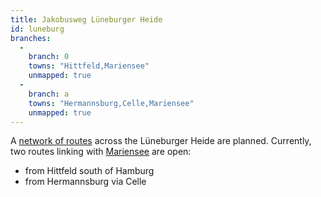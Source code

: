 ```yaml
---
title: Jakobusweg Lüneburger Heide
id: luneburg
branches:
  -
    branch: 0
    towns: "Hittfeld,Mariensee"
    unmapped: true
  -
    branch: a
    towns: "Hermannsburg,Celle,Mariensee"
    unmapped: true
---
```


A [network of routes][0] across the Lüneburger Heide are planned. Currently, two routes linking with [Mariensee][1] are open:

* from Hittfeld south of Hamburg
* from Hermannsburg via Celle

[0]: http://jakobusweg-lueneburger-heide.de/
[1]: loccum.html
